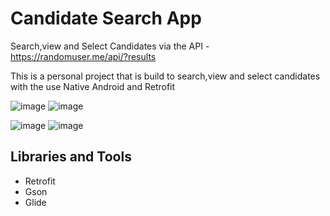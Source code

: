 # Candidate Search App

Search,view and Select Candidates via the API - https://randomuser.me/api/?results

This is a personal project that is build to search,view and select candidates with the use Native Android and Retrofit

![image](candidate_view.png) ![image](detail_view.png)

![image](selected_view.png) ![image](deselect_view.png)


## Libraries and Tools

- Retrofit
- Gson
- Glide


